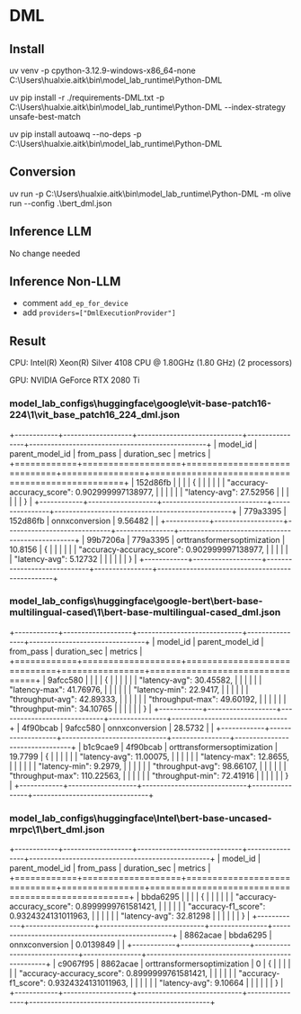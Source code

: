 # DML

## Install

uv venv -p cpython-3.12.9-windows-x86_64-none C:\Users\hualxie\.aitk\bin\model_lab_runtime\Python-DML

uv pip install -r ./requirements-DML.txt -p C:\Users\hualxie\.aitk\bin\model_lab_runtime\Python-DML --index-strategy unsafe-best-match

uv pip install autoawq --no-deps -p C:\Users\hualxie\.aitk\bin\model_lab_runtime\Python-DML

## Conversion

uv run -p C:\Users\hualxie\.aitk\bin\model_lab_runtime\Python-DML -m olive run --config .\bert_dml.json

## Inference LLM

No change needed

## Inference Non-LLM

- comment `add_ep_for_device`
- add `providers=["DmlExecutionProvider"]`

## Result

CPU: Intel(R) Xeon(R) Silver 4108 CPU @ 1.80GHz (1.80 GHz) (2 processors)

GPU: NVIDIA GeForce RTX 2080 Ti

### model_lab_configs\huggingface\google\vit-base-patch16-224\1\vit_base_patch16_224_dml.json

+------------+-------------------+-----------------------------+----------------+-------------------------------------------------+
| model_id   | parent_model_id   | from_pass                   |   duration_sec | metrics                                         |
+============+===================+=============================+================+=================================================+
| 152d86fb   |                   |                             |                | {                                               |
|            |                   |                             |                |   "accuracy-accuracy_score": 0.902999997138977, |
|            |                   |                             |                |   "latency-avg": 27.52956                       |
|            |                   |                             |                | }                                               |
+------------+-------------------+-----------------------------+----------------+-------------------------------------------------+
| 779a3395   | 152d86fb          | onnxconversion              |        9.56482 |                                                 |
+------------+-------------------+-----------------------------+----------------+-------------------------------------------------+
| 99b7206a   | 779a3395          | orttransformersoptimization |       10.8156  | {                                               |
|            |                   |                             |                |   "accuracy-accuracy_score": 0.902999997138977, |
|            |                   |                             |                |   "latency-avg": 5.12732                        |
|            |                   |                             |                | }                                               |
+------------+-------------------+-----------------------------+----------------+-------------------------------------------------+

### model_lab_configs\huggingface\google-bert\bert-base-multilingual-cased\1\bert-base-multilingual-cased_dml.json

+------------+-------------------+-----------------------------+----------------+--------------------------------+
| model_id   | parent_model_id   | from_pass                   |   duration_sec | metrics                        |
+============+===================+=============================+================+================================+
| 9afcc580   |                   |                             |                | {                              |
|            |                   |                             |                |   "latency-avg": 30.45582,     |
|            |                   |                             |                |   "latency-max": 41.76976,     |
|            |                   |                             |                |   "latency-min": 22.9417,      |
|            |                   |                             |                |   "throughput-avg": 42.89333,  |
|            |                   |                             |                |   "throughput-max": 49.60192,  |
|            |                   |                             |                |   "throughput-min": 34.10765   |
|            |                   |                             |                | }                              |
+------------+-------------------+-----------------------------+----------------+--------------------------------+
| 4f90bcab   | 9afcc580          | onnxconversion              |        28.5732 |                                |
+------------+-------------------+-----------------------------+----------------+--------------------------------+
| b1c9cae9   | 4f90bcab          | orttransformersoptimization |        19.7799 | {                              |
|            |                   |                             |                |   "latency-avg": 11.00075,     |
|            |                   |                             |                |   "latency-max": 12.8655,      |
|            |                   |                             |                |   "latency-min": 9.2979,       |
|            |                   |                             |                |   "throughput-avg": 98.66107,  |
|            |                   |                             |                |   "throughput-max": 110.22563, |
|            |                   |                             |                |   "throughput-min": 72.41916   |
|            |                   |                             |                | }                              |
+------------+-------------------+-----------------------------+----------------+--------------------------------+

### model_lab_configs\huggingface\Intel\bert-base-uncased-mrpc\1\bert_dml.json

+------------+-------------------+-----------------------------+----------------+--------------------------------------------------+
| model_id   | parent_model_id   | from_pass                   |   duration_sec | metrics                                          |
+============+===================+=============================+================+==================================================+
| bbda6295   |                   |                             |                | {                                                |
|            |                   |                             |                |   "accuracy-accuracy_score": 0.8999999761581421, |
|            |                   |                             |                |   "accuracy-f1_score": 0.9324324131011963,       |
|            |                   |                             |                |   "latency-avg": 32.81298                        |
|            |                   |                             |                | }                                                |
+------------+-------------------+-----------------------------+----------------+--------------------------------------------------+
| 8862acae   | bbda6295          | onnxconversion              |      0.0139849 |                                                  |
+------------+-------------------+-----------------------------+----------------+--------------------------------------------------+
| c9067f95   | 8862acae          | orttransformersoptimization |      0         | {                                                |
|            |                   |                             |                |   "accuracy-accuracy_score": 0.8999999761581421, |
|            |                   |                             |                |   "accuracy-f1_score": 0.9324324131011963,       |
|            |                   |                             |                |   "latency-avg": 9.10664                         |
|            |                   |                             |                | }                                                |
+------------+-------------------+-----------------------------+----------------+--------------------------------------------------+
